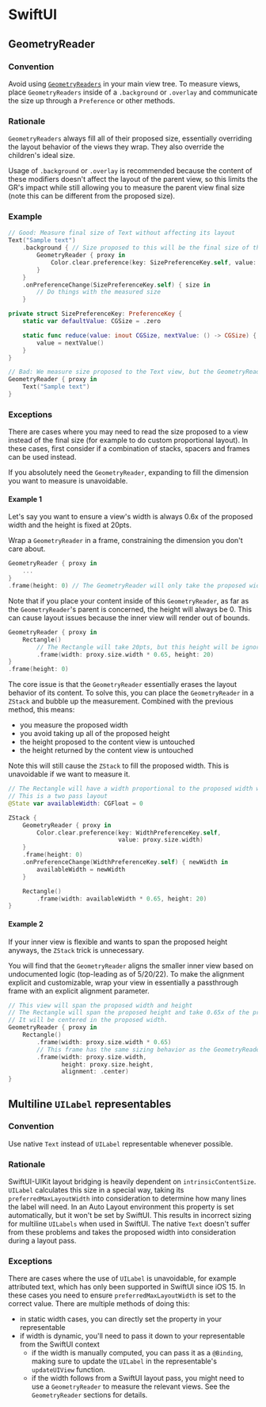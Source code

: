 # SwiftUI

## GeometryReader

### Convention
Avoid using [`GeometryReaders`](https://developer.apple.com/documentation/swiftui/geometryreader) in your main view tree. To measure views, place `GeometryReaders` inside of a `.background` or `.overlay` and communicate the size up through a `Preference` or other methods.

### Rationale
`GeometryReaders` always fill all of their proposed size, essentially overriding the layout behavior of the views they wrap. They also override the children's ideal size.

Usage of `.background` or `.overlay` is recommended because the content of these modifiers doesn't affect the layout of the parent view, so this limits the GR's impact while still allowing you to measure the parent view final size (note this can be different from the proposed size).

### Example
```swift
// Good: Measure final size of Text without affecting its layout
Text("Sample text")
    .background { // Size proposed to this will be the final size of the Text view
        GeometryReader { proxy in
            Color.clear.preference(key: SizePreferenceKey.self, value: proxy.size)
        }
    }
    .onPreferenceChange(SizePreferenceKey.self) { size in
        // Do things with the measured size
    }

private struct SizePreferenceKey: PreferenceKey {
    static var defaultValue: CGSize = .zero

    static func reduce(value: inout CGSize, nextValue: () -> CGSize) {
        value = nextValue()
    }
}
```

```swift
// Bad: We measure size proposed to the Text view, but the GeometryReader won't fit the text. 
GeometryReader { proxy in 
    Text("Sample text")
}
```

### Exceptions
There are cases where you may need to read the size proposed to a view instead of the final size (for example to do custom proportional layout). In these cases, first consider if a combination of stacks, spacers and frames can be used instead.

If you absolutely need the `GeometryReader`, expanding to fill the dimension you want to measure is unavoidable.

#### Example 1
Let's say you want to ensure a view's width is always 0.6x of the proposed width and the height is fixed at 20pts.

Wrap a `GeometryReader` in a frame, constraining the dimension you don't care about.
```swift
GeometryReader { proxy in 
    ...
}
.frame(height: 0) // The GeometryReader will only take the proposed width.
```
Note that if you place your content inside of this `GeometryReader`, as far as the `GeometryReader`'s parent is concerned, the height will always be 0. This can cause layout issues because the inner view will render out of bounds.
```swift
GeometryReader { proxy in 
    Rectangle()
        // The Rectangle will take 20pts, but this height will be ignored by the layout system.
        .frame(width: proxy.size.width * 0.65, height: 20) 
}
.frame(height: 0)
```
The core issue is that the `GeometryReader` essentially erases the layout behavior of its content. To solve this, you can place the `GeometryReader` in a `ZStack` and bubble up the measurement. Combined with the previous method, this means:
- you measure the proposed width
- you avoid taking up all of the proposed height
- the height proposed to the content view is untouched
- the height returned by the content view is untouched

Note this will still cause the `ZStack` to fill the proposed width. This is unavoidable if we want to measure it.
```swift
// The Rectangle will have a width proportional to the proposed width without taking up all the proposed height.
// This is a two pass layout
@State var availableWidth: CGFloat = 0

ZStack {
    GeometryReader { proxy in 
        Color.clear.preference(key: WidthPreferenceKey.self,
                               value: proxy.size.width)
    }
    .frame(height: 0)
    .onPreferenceChange(WidthPreferenceKey.self) { newWidth in
        availableWidth = newWidth
    }

    Rectangle()
        .frame(width: availableWidth * 0.65, height: 20)
}
```
#### Example 2
If your inner view is flexible and wants to span the proposed height anyways, the `ZStack` trick is unnecessary.

You will find that the `GeometryReader` aligns the smaller inner view based on undocumented logic (top-leading as of 5/20/22). To make the alignment explicit and customizable, wrap your view in essentially a passthrough frame with an explicit alignment parameter.
```swift
// This view will span the proposed width and height
// The Rectangle will span the proposed height and take 0.65x of the proposed width.
// It will be centered in the proposed width.
GeometryReader { proxy in
    Rectangle() 
        .frame(width: proxy.size.width * 0.65)
        // This frame has the same sizing behavior as the GeometryReader, but allows you to change the alignment.
        .frame(width: proxy.size.width,
               height: proxy.size.height,
               alignment: .center)
}
```


## Multiline `UILabel` representables
### Convention
Use native `Text` instead of `UILabel` representable whenever possible.

### Rationale
SwiftUI-UIKit layout bridging is heavily dependent on `intrinsicContentSize`. `UILabel` calculates this size in a special way, taking its `preferredMaxLayoutWidth` into consideration to determine how many lines the label will need. In an Auto Layout environment this property is set automatically, but it won't be set by SwiftUI. This results in incorrect sizing for multiline `UILabels` when used in SwiftUI. The native `Text` doesn't suffer from these problems and takes the proposed width into consideration during a layout pass.

### Exceptions
There are cases where the use of `UILabel` is unavoidable, for example attributed text, which has only been supported in SwiftUI since iOS 15. In these cases you need to ensure `preferredMaxLayoutWidth` is set to the correct value. There are multiple methods of doing this:
- in static width cases, you can directly set the property in your representable
- if width is dynamic, you'll need to pass it down to your representable from the SwiftUI context
    - if the width is manually computed, you can pass it as a `@Binding`, making sure to update the `UILabel` in the representable's `updateUIView` function.
    - if the width follows from a SwiftUI layout pass, you might need to use a `GeometryReader` to measure the relevant views. See the `GeometryReader` sections for details.